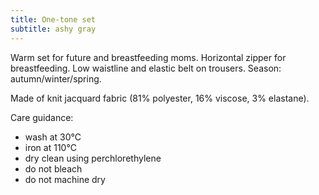 ```yaml
---
title: One-tone set
subtitle: ashy gray
---
```


Warm set for future and breastfeeding moms. Horizontal zipper for breastfeeding. Low waistline and elastic belt on trousers. Season: autumn/winter/spring.

Made of knit jacquard fabric (81% polyester, 16% viscose, 3% elastane).

Care guidance:

- wash at 30°C
- iron at 110°C
- dry clean using perchlorethylene
- do not bleach
- do not machine dry